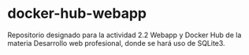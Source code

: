 # docker-hub-webapp
Repositorio designado para la actividad 2.2 Webapp y Docker Hub de la materia Desarrollo web profesional, donde se hará uso de SQLite3.

# 